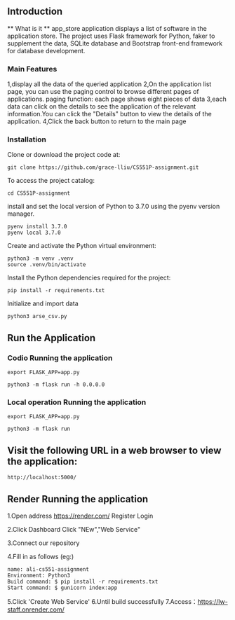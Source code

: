 ## Introduction
** What is it **
app_store application displays a list of software in the application store. 
The project uses Flask framework for Python, faker to supplement the data, 
SQLite database and Bootstrap front-end framework for database development.

### Main Features
1,display all the data of the queried application
2,On the application list page, you can use the paging control to browse different pages of applications. paging function: each page shows eight pieces of data
3,each data can click on the details to see the application of the relevant information.You can click the "Details" button to view the details of the application.
4,Click the back button to return to the main page

### Installation
Clone or download the project code at:
```shell
git clone https://github.com/grace-lliu/CS551P-assignment.git
```
To access the project catalog:
```shell
cd CS551P-assignment
```

install and set the local version of Python to 3.7.0 using the pyenv version manager.
```shell
pyenv install 3.7.0
pyenv local 3.7.0
```
Create and activate the Python virtual environment:
```shell
python3 -m venv .venv
source .venv/bin/activate
```
Install the Python dependencies required for the project:
```shell
pip install -r requirements.txt
```
Initialize and import data
```shell
python3 arse_csv.py
```
## Run the Application
### Codio Running the application
```shell
export FLASK_APP=app.py

python3 -m flask run -h 0.0.0.0
```
### Local operation Running the application
```shell
export FLASK_APP=app.py

python3 -m flask run 
```
## Visit the following URL in a web browser to view the application:
    
    http://localhost:5000/

## Render Running the application

1.Open address https://render.com/ Register Login

2.Click Dashboard Click "NEw","Web Service"

3.Connect our repository

4.Fill in as follows (eg:)
```shell
name: ali-cs551-assignment
Environment: Python3
Build command: $ pip install -r requirements.txt
Start command: $ gunicorn index:app
```
5.Click 'Create Web Service'
6.Until build successfully
7.Access：https://lw-staff.onrender.com/